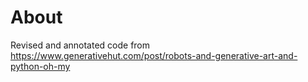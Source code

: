 # About 

Revised and annotated code from https://www.generativehut.com/post/robots-and-generative-art-and-python-oh-my
